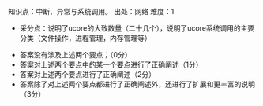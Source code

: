 知识点：中断、异常与系统调用。
出处：网络
难度：1
+ 采分点：说明了ucore的大致数量（二十几个），说明了ucore系统调用的主要分类（文件操作，进程管理，内存管理等）
- 答案没有涉及上述两个要点；（0分）
- 答案对上述两个要点中的某一个要点进行了正确阐述（1分）
- 答案对上述两个要点进行了正确阐述（2分）
- 答案除了对上述两个要点都进行了正确阐述外，还进行了扩展和更丰富的说明（3分）
